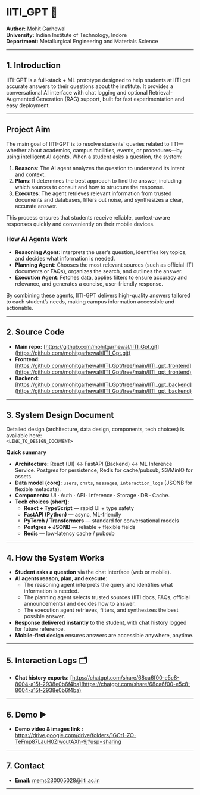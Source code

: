 # IITI_GPT 🚀

**Author:** Mohit Garhewal  
**University:** Indian Institute of Technology, Indore  
**Department:** Metallurgical Engineering and Materials Science

---

## 1. Introduction

IITI-GPT is a full-stack + ML prototype designed to help students at IITI get accurate answers to their questions about the institute. It provides a conversational AI interface with chat logging and optional Retrieval-Augmented Generation (RAG) support, built for fast experimentation and easy deployment.

---

## Project Aim

The main goal of IITI-GPT is to resolve students’ queries related to IITI—whether about academics, campus facilities, events, or procedures—by using intelligent AI agents. When a student asks a question, the system:

1. **Reasons**: The AI agent analyzes the question to understand its intent and context.
2. **Plans**: It determines the best approach to find the answer, including which sources to consult and how to structure the response.
3. **Executes**: The agent retrieves relevant information from trusted documents and databases, filters out noise, and synthesizes a clear, accurate answer.

This process ensures that students receive reliable, context-aware responses quickly and conveniently on their mobile devices.

### How AI Agents Work

- **Reasoning Agent**: Interprets the user’s question, identifies key topics, and decides what information is needed.
- **Planning Agent**: Chooses the most relevant sources (such as official IITI documents or FAQs), organizes the search, and outlines the answer.
- **Execution Agent**: Fetches data, applies filters to ensure accuracy and relevance, and generates a concise, user-friendly response.

By combining these agents, IITI-GPT delivers high-quality answers tailored to each student’s needs, making campus information accessible and actionable.

---

## 2. Source Code

- **Main repo:** [https://github.com/mohitgarhewal/IITI_Gpt.git](https://github.com/mohitgarhewal/IITI_Gpt.git)  
- **Frontend:** [https://github.com/mohitgarhewal/IITI_Gpt/tree/main/IITI_gpt_frontend](https://github.com/mohitgarhewal/IITI_Gpt/tree/main/IITI_gpt_frontend)  
- **Backend:** [https://github.com/mohitgarhewal/IITI_Gpt/tree/main/IITI_gpt_backend](https://github.com/mohitgarhewal/IITI_Gpt/tree/main/IITI_gpt_backend)

---

## 3. System Design Document

Detailed design (architecture, data design, components, tech choices) is available here:  
`<LINK_TO_DESIGN_DOCUMENT>`

**Quick summary**
- **Architecture:** React (UI) ↔ FastAPI (Backend) ↔ ML Inference Service. Postgres for persistence, Redis for cache/pubsub, S3/MinIO for assets.
- **Data model (core):** `users`, `chats`, `messages`, `interaction_logs` (JSONB for flexible metadata).
- **Components:** UI · Auth · API · Inference · Storage · DB · Cache.
- **Tech choices (short):**
  - **React + TypeScript** — rapid UI + type safety
  - **FastAPI (Python)** — async, ML-friendly
  - **PyTorch / Transformers** — standard for conversational models
  - **Postgres + JSONB** — reliable + flexible fields
  - **Redis** — low-latency cache / pubsub

---

## 4. How the System Works

- **Student asks a question** via the chat interface (web or mobile).
- **AI agents reason, plan, and execute**:
  - The reasoning agent interprets the query and identifies what information is needed.
  - The planning agent selects trusted sources (IITI docs, FAQs, official announcements) and decides how to answer.
  - The execution agent retrieves, filters, and synthesizes the best possible answer.
- **Response delivered instantly** to the student, with chat history logged for future reference.
- **Mobile-first design** ensures answers are accessible anywhere, anytime.

---

## 5. Interaction Logs 🗂️

- **Chat history exports:** [https://chatgpt.com/share/68ca6f00-e5c8-8004-a15f-2938e0b6f4ba](https://chatgpt.com/share/68ca6f00-e5c8-8004-a15f-2938e0b6f4ba)

---

## 6. Demo ▶️

- **Demo video & images link :** https://drive.google.com/drive/folders/1GCt1-ZO-TeFmp87LauH0ZlwoutAXh-9j?usp=sharing

---

## 7. Contact

- **Email:** mems230005028@iiti.ac.in

---
